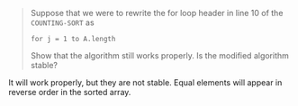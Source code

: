 > Suppose that we were to rewrite the for loop header in line 10 of the
> `COUNTING-SORT` as
>
>     for j = 1 to A.length
>
> Show that the algorithm still works properly. Is the modified algorithm
> stable?

It will work properly, but they are not stable. Equal elements will appear in
reverse order in the sorted array.
